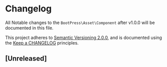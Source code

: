 # Changelog

All Notable changes to the `BootPress\Asset\Component` after v1.0.0 will be documented in this file.

This project adheres to [Semantic Versioning 2.0.0](http://semver.org/spec/v2.0.0.html), and is documented using the [Keep a CHANGELOG](http://keepachangelog.com/) principles.

## [Unreleased]
